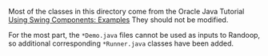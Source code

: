 Most of the classes in this directory come from the Oracle Java Tutorial
[Using Swing Components: Examples](http://docs.oracle.com/javase/tutorial/uiswing/examples/components/index.html)
They should not be modified.

For the most part, the `*Demo.java` files cannot be used as inputs to Randoop, so
additional corresponding `*Runner.java` classes have been added.
